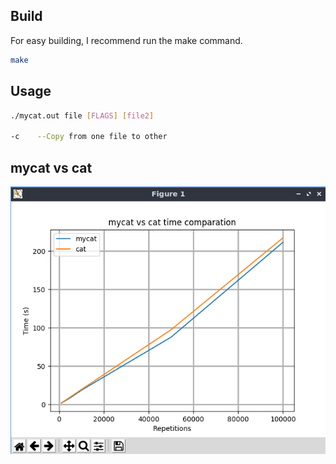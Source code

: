 ## Build
For easy building, I recommend run the make command.

```bash
make
```

## Usage

```bash
./mycat.out file [FLAGS] [file2]

-c    --Copy from one file to other
```

## mycat vs cat
![alt text](https://raw.githubusercontent.com/cesarau04/ap-labs/master/labs/lab1.1/timer/result.png)

